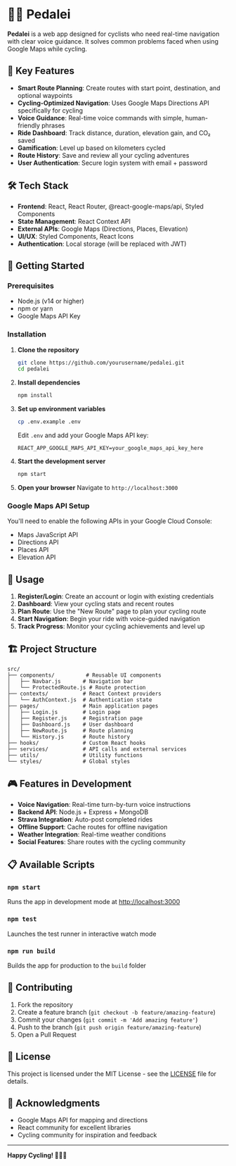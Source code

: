 # 🚴‍♂️ Pedalei

**Pedalei** is a web app designed for cyclists who need real-time navigation with clear voice guidance. It solves common problems faced when using Google Maps while cycling.

## 🎯 Key Features

- **Smart Route Planning**: Create routes with start point, destination, and optional waypoints
- **Cycling-Optimized Navigation**: Uses Google Maps Directions API specifically for cycling
- **Voice Guidance**: Real-time voice commands with simple, human-friendly phrases
- **Ride Dashboard**: Track distance, duration, elevation gain, and CO₂ saved
- **Gamification**: Level up based on kilometers cycled
- **Route History**: Save and review all your cycling adventures
- **User Authentication**: Secure login system with email + password

## 🛠️ Tech Stack

- **Frontend**: React, React Router, @react-google-maps/api, Styled Components
- **State Management**: React Context API
- **External APIs**: Google Maps (Directions, Places, Elevation)
- **UI/UX**: Styled Components, React Icons
- **Authentication**: Local storage (will be replaced with JWT)

## 🚀 Getting Started

### Prerequisites

- Node.js (v14 or higher)
- npm or yarn
- Google Maps API Key

### Installation

1. **Clone the repository**
   ```bash
   git clone https://github.com/yourusername/pedalei.git
   cd pedalei
   ```

2. **Install dependencies**
   ```bash
   npm install
   ```

3. **Set up environment variables**
   ```bash
   cp .env.example .env
   ```
   
   Edit `.env` and add your Google Maps API key:
   ```
   REACT_APP_GOOGLE_MAPS_API_KEY=your_google_maps_api_key_here
   ```

4. **Start the development server**
   ```bash
   npm start
   ```

5. **Open your browser**
   Navigate to `http://localhost:3000`

### Google Maps API Setup

You'll need to enable the following APIs in your Google Cloud Console:
- Maps JavaScript API
- Directions API
- Places API
- Elevation API

## 📱 Usage

1. **Register/Login**: Create an account or login with existing credentials
2. **Dashboard**: View your cycling stats and recent routes
3. **Plan Route**: Use the "New Route" page to plan your cycling route
4. **Start Navigation**: Begin your ride with voice-guided navigation
5. **Track Progress**: Monitor your cycling achievements and level up

## 🏗️ Project Structure

```
src/
├── components/          # Reusable UI components
│   ├── Navbar.js       # Navigation bar
│   └── ProtectedRoute.js # Route protection
├── contexts/           # React Context providers
│   └── AuthContext.js  # Authentication state
├── pages/              # Main application pages
│   ├── Login.js        # Login page
│   ├── Register.js     # Registration page
│   ├── Dashboard.js    # User dashboard
│   ├── NewRoute.js     # Route planning
│   └── History.js      # Route history
├── hooks/              # Custom React hooks
├── services/           # API calls and external services
├── utils/              # Utility functions
└── styles/             # Global styles
```

## 🎮 Features in Development

- **Voice Navigation**: Real-time turn-by-turn voice instructions
- **Backend API**: Node.js + Express + MongoDB
- **Strava Integration**: Auto-post completed rides
- **Offline Support**: Cache routes for offline navigation
- **Weather Integration**: Real-time weather conditions
- **Social Features**: Share routes with the cycling community

## 📋 Available Scripts

### `npm start`
Runs the app in development mode at [http://localhost:3000](http://localhost:3000)

### `npm test`
Launches the test runner in interactive watch mode

### `npm run build`
Builds the app for production to the `build` folder

## 🤝 Contributing

1. Fork the repository
2. Create a feature branch (`git checkout -b feature/amazing-feature`)
3. Commit your changes (`git commit -m 'Add amazing feature'`)
4. Push to the branch (`git push origin feature/amazing-feature`)
5. Open a Pull Request

## 📄 License

This project is licensed under the MIT License - see the [LICENSE](LICENSE) file for details.

## 🙏 Acknowledgments

- Google Maps API for mapping and directions
- React community for excellent libraries
- Cycling community for inspiration and feedback

---

**Happy Cycling! 🚴‍♂️🌟**

